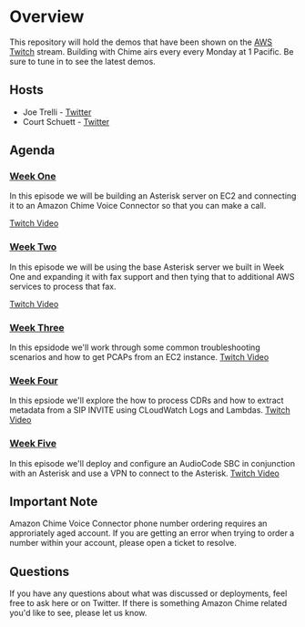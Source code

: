 # Overview

This repository will hold the demos that have been shown on the [AWS Twitch](https://www.twitch.tv/aws) stream.  Building with Chime airs every every Monday at 1 Pacific.  Be sure to tune in to see the latest demos.  

## Hosts

- Joe Trelli - [Twitter](https://twitter.com/G_722audio)
- Court Schuett - [Twitter](https://twitter.com/schuettc5061)

## Agenda

### [Week One](https://github.com/aws-samples/building-with-amazon-chime/tree/main/week-01)
In this episode we will be building an Asterisk server on EC2 and connecting it to an Amazon Chime Voice Connector so that you can make a call.  

[Twitch Video](https://www.twitch.tv/videos/1018106494)
### [Week Two](https://github.com/aws-samples/building-with-amazon-chime/tree/main/week-02)
In this episode we will be using the base Asterisk server we built in Week One and expanding it with fax support and then tying that to additional AWS services to process that fax.

[Twitch Video](https://www.twitch.tv/videos/1026116160)

### [Week Three](https://github.com/aws-samples/building-with-amazon-chime/tree/main/week-03)
In this epsidode we'll work through some common troubleshooting scenarios and how to get PCAPs from an EC2 instance.
[Twitch Video](https://www.twitch.tv/videos/1033973484)

### [Week Four](https://github.com/aws-samples/building-with-amazon-chime/tree/main/week-04)
In this epsiode we'll explore the how to process CDRs and how to extract metadata from a SIP INVITE using CLoudWatch Logs and Lambdas.
[Twitch Video](https://www.twitch.tv/videos/1033973484)

### [Week Five](https://github.com/aws-samples/building-with-amazon-chime/tree/main/week-05)
In this episode we'll deploy and configure an AudioCode SBC in conjunction with an Asterisk and use a VPN to connect to the Asterisk.
[Twitch Video](https://www.twitch.tv/videos/1056241310)

## Important Note
Amazon Chime Voice Connector phone number ordering requires an approriately aged account.  If you are getting an error when trying to order a number within your account, please open a ticket to resolve.

## Questions

If you have any questions about what was discussed or deployments, feel free to ask here or on Twitter.  If there is something Amazon Chime related you'd like to see, please let us know.  
